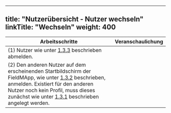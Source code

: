 
---
title: "Nutzerübersicht - Nutzer wechseln"
linkTitle: "Wechseln"
weight: 400
---

| Arbeitsschritte | Veranschaulichung |
| ------ | :-----: |
| (1) Nutzer wie unter [1.3.3](1.3.3%20Nutzer%20abmelden) beschrieben abmelden. |  |
| (2) Den anderen Nutzer auf dem erscheinenden Startbildschirm der FieldMApp, wie unter [1.3.2](1.3.2%20Nutzer%20Anmelden) beschrieben, anmelden. Existiert für den anderen Nutzer noch kein Profil, muss dieses zunächst wie unter [1.3.1](1.3.1%20Neues%20Profil%20anlegen) beschrieben angelegt werden. |  |
